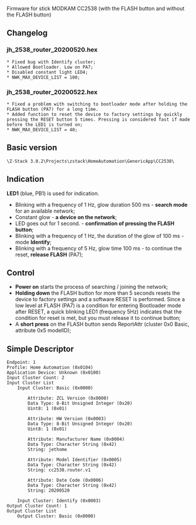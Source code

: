 Firmware for stick MODKAM СС2538 (with the FLASH button and without the FLASH button)

## Changelog
### jh_2538_router_20200520.hex
    * Fixed bug with Identify cluster;
    * Allowed Bootloader. Low on PA7;
    * Disabled constant light LED4;
    * NWK_MAX_DEVICE_LIST = 100;

### jh_2538_router_20200522.hex
    * Fixed a problem with switching to bootloader mode after holding the FLASH button (PA7) for a long time.
    * Added function to reset the device to factory settings by quickly pressing the RESET button 5 times. Pressing is considered fast if made before the LED1 is turned on;
    * NWK_MAX_DEVICE_LIST = 40;


## Basic version

`\Z-Stack 3.0.2\Projects\zstack\HomeAutomation\GenericApp\CC2538\`

## Indication 

**LED1** (blue, PB1) is used for indication.
* Blinking with a frequency of 1 Hz, glow duration 500 ms - **search mode** for an available network;
* Constant glow - **a device on the network**;
* LED goes out for 1 second. - **confirmation of pressing the **FLASH** button**;
* Blinking with a frequency of 1 Hz, the duration of the glow of 100 ms - mode **Identify**;
* Blinking with a frequency of 5 Hz, glow time 100 ms - to continue the reset, **release FLASH** (PA7);

## Control

* **Power on** starts the process of searching / joining the network;
* **Holding down** the FLASH button for more than 5 seconds resets the device to factory settings and a software RESET is performed. Since a low level at FLASH (PA7) is a condition for entering Bootloader mode after RESET, a quick blinking LED1 (frequency 5Hz) indicates that the condition for reset is met, but you must release it to continue button;
* A **short press** on the FLASH button sends ReportAttr (cluster 0x0 Basic, attribute 0x5 modelID);

## Simple Descriptor
```
Endpoint: 1
Profile: Home Automation (0x0104)
Application Device: Unknown (0x0100)
Input Cluster Count: 2
Input Cluster List
    Input Cluster: Basic (0x0000)
    
        Attribute: ZCL Version (0x0000)
        Data Type: 8-Bit Unsigned Integer (0x20)
        Uint8: 1 (0x01)
            
        Attribute: HW Version (0x0003)
        Data Type: 8-Bit Unsigned Integer (0x20)
        Uint8: 1 (0x01)
        
        Attribute: Manufacturer Name (0x0004)
        Data Type: Character String (0x42)
        String: jethome
    
        Attribute: Model Identifier (0x0005)
        Data Type: Character String (0x42)
        String: cc2538.router.v1
   
        Attribute: Date Code (0x0006)
        Data Type: Character String (0x42)
        String: 20200520 

    Input Cluster: Identify (0x0003)
Output Cluster Count: 1
Output Cluster List
    Output Cluster: Basic (0x0000)
```